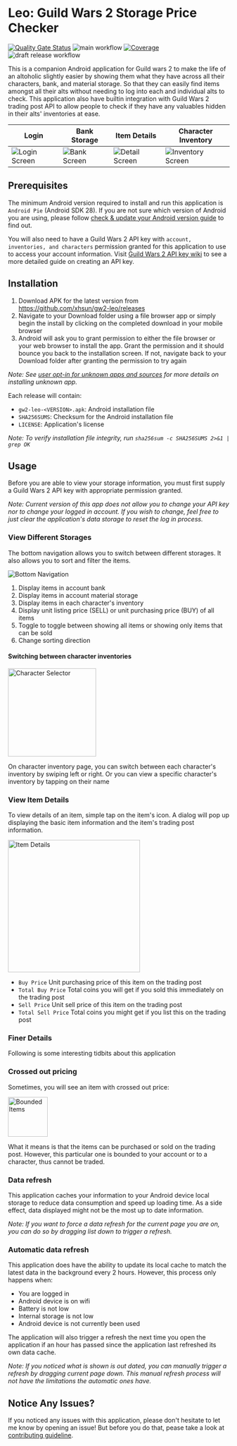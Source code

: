 # Leo: Guild Wars 2 Storage Price Checker

[![Quality Gate Status](https://sonarcloud.io/api/project_badges/measure?project=xhsun_gw2-leo&metric=alert_status)](https://sonarcloud.io/summary/new_code?id=xhsun_gw2-leo)
![main workflow](https://github.com/xhsun/gw2-leo/actions/workflows/main.yml/badge.svg)
[![Coverage](https://sonarcloud.io/api/project_badges/measure?project=xhsun_gw2-leo&metric=coverage)](https://sonarcloud.io/summary/new_code?id=xhsun_gw2-leo)
![draft release workflow](https://github.com/xhsun/gw2-leo/actions/workflows/release.yml/badge.svg)

This is a companion Android application for Guild wars 2 to make the life of an altoholic slightly easier by showing them what they have across all their characters, bank, and material storage. So that they can easily find items amongst all their alts without needing to log into each and individual alts to check. This application also have builtin integration with Guild Wars 2 trading post API to allow people to check if they have any valuables hidden in their alts' inventories at ease.

| Login | Bank Storage | Item Details | Character Inventory |
| --- | --- | --- | --- |
| ![Login Screen](https://i.imgur.com/Ep4NTNV.png) | ![Bank Screen](https://i.imgur.com/5l6eHZg.png) | ![Detail Screen](https://i.imgur.com/ic3IS5P.png) | ![Inventory Screen](https://i.imgur.com/7Q0N2fP.png) |

## Prerequisites

The minimum Android version required to install and run this application is `Android Pie` (Android SDK 28). If you are not sure which version of Android you are using, please follow [check & update your Android version guide](https://support.google.com/android/answer/7680439) to find out.

You will also need to have a Guild Wars 2 API key with `account, inventories, and characters` permission granted for this application to use to access your account information. Visit [Guild Wars 2 API key wiki](https://wiki.guildwars2.com/wiki/API:API_key) to see a more detailed guide on creating an API key.

## Installation

1. Download APK for the latest version from https://github.com/xhsun/gw2-leo/releases
1. Navigate to your Download folder using a file browser app or simply begin the install by clicking on the completed download in your mobile browser
1. Android will ask you to grant permission to either the file browser or your web browser to install the app. Grant the permission and it should bounce you back to the installation screen. If not, navigate back to your Download folder after granting the permission to try again

*Note: See [user opt-in for unknown apps and sources](https://developer.android.com/studio/publish#publishing-unknown) for more details on installing unknown app.*

Each release will contain:

- `gw2-leo-<VERSION>.apk`: Android installation file
- `SHA256SUMS`: Checksum for the Android installation file
- `LICENSE`: Application's license

*Note: To verify installation file integrity, run `sha256sum -c SHA256SUMS 2>&1 | grep OK`*

## Usage

Before you are able to view your storage information, you must first supply a Guild Wars 2 API key with appropriate permission granted.

*Note: Current version of this app does not allow you to change your API key nor to change your logged in account. If you wish to change, feel free to just clear the application's data storage to reset the log in process.*

### View Different Storages

The bottom navigation allows you to switch between different storages. It also allows you to sort and filter the items.

![Bottom Navigation](https://i.imgur.com/L1TljCZ.png)

1. Display items in account bank
2. Display items in account material storage
3. Display items in each character's inventory
4. Display unit listing price (SELL) or unit purchasing price (BUY) of all items
5. Toggle to toggle between showing all items or showing only items that can be sold
6. Change sorting direction

#### Switching between character inventories

<img src="https://i.imgur.com/tcNd2ga.png" alt="Character Selector" height="200"/>

On character inventory page, you can switch between each character's inventory by swiping left or right. Or you can view a specific character's inventory by tapping on their name

### View Item Details

To view details of an item, simple tap on the item's icon. A dialog will pop up displaying the basic item information and the item's trading post information.

<img src="https://i.imgur.com/6fpz7TY.png" alt="Item Details" height="300"/>

- `Buy Price` Unit purchasing price of this item on the trading post 
- `Total Buy Price` Total coins you will get if you sold this immediately on the trading post
- `Sell Price` Unit sell price of this item on the trading post
- `Total Sell Price` Total coins you might get if you list this on the trading post

### Finer Details

Following is some interesting tidbits about this application

### Crossed out pricing

Sometimes, you will see an item with crossed out price:

<img src="https://i.imgur.com/PjIABlb.png" alt="Bounded Items" height="90"/>

What it means is that the items can be purchased or sold on the trading post. However, this particular one is bounded to your account or to a character, thus cannot be traded.

### Data refresh

This application caches your information to your Android device local storage to reduce data consumption and speed up loading time. As a side effect, data displayed might not be the most up to date information.

*Note: If you want to force a data refresh for the current page you are on, you can do so by dragging list down to trigger a refresh.*

### Automatic data refresh

This application does have the ability to update its local cache to match the latest data in the background every 2 hours. However, this process only happens when:

- You are logged in
- Android device is on wifi
- Battery is not low
- Internal storage is not low
- Android device is not currently been used

The application will also trigger a refresh the next time you open the application if an hour has passed since the application last refreshed its own data cache.

*Note: If you noticed what is shown is out dated, you can manually trigger a refresh by dragging current page down. This manual refresh process will not have the limitations the automatic ones have.*

## Notice Any Issues?

If you noticed any issues with this application, please don't hesitate to let me know by opening an issue! But before you do that, pease take a look at [contributing guideline](https://github.com/xhsun/gw2-leo/blob/main/CONTRIBUTING.md#issues).

